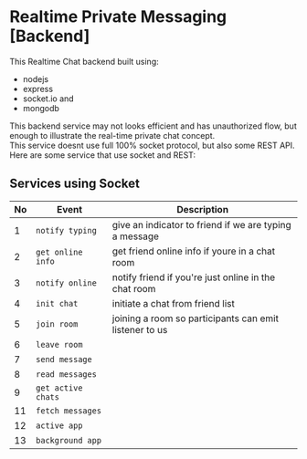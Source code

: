 # Realtime Private Messaging [Backend]

This Realtime Chat backend built using:
- nodejs 
- express
- socket.io and 
- mongodb

This backend service may not looks efficient and has unauthorized flow, but enough to illustrate the real-time private chat concept. <br/>
This service doesnt use full 100% socket protocol, but also some REST API. Here are some service that use socket and REST:

## Services using Socket
| No  | Event  | Description  |
|---|---|---|
| 1  |`notify typing`| give an indicator to friend if we are typing a message  | 
| 2  |`get online info`| get friend online info if youre in a chat room  |
| 3  |`notify online`| notify friend if you're just online in the chat room  | 
| 4  |`init chat`| initiate a chat from friend list  | 
| 5  |`join room`| joining a room so participants can emit listener to us  |  
| 6  |`leave room`|   |
| 7  |`send message`|   | 
| 8  |`read messages`|   |  
| 9  |`get active chats`|   | 
| 11  |`fetch messages`|   | 
| 12  |`active app`|   | 
| 13  |`background app`|   | 
